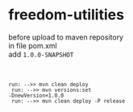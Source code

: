 # freedom-utilities

before upload to maven repository<br>
in file pom.xml<br>
add <code><version>1.0.0-SNAPSHOT</version><code><br><br>

run: -->> mvn clean deploy<br>
run: -->> mvn versions:set -DnewVersion=1.0.0<br>
run: -->> mvn clean deploy -P release

